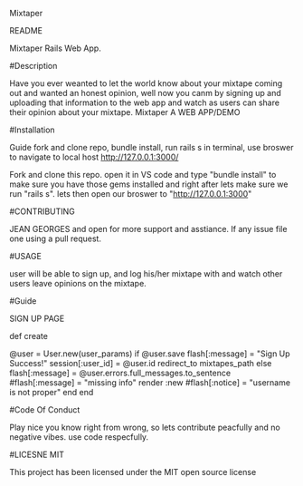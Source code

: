 Mixtaper

README

Mixtaper Rails Web App.

#Description

Have you ever weanted to let the world know about your mixtape coming out and wanted an honest opinion, well now you canm by signing up and uploading that information to the web app and watch as users can share their opinion about your mixtape. Mixtaper A WEB APP/DEMO

#Installation

Guide fork and clone repo, bundle install, run rails s in terminal, use broswer to navigate to local host http://127.0.0.1:3000/

Fork and clone this repo. open it in VS code and type "bundle install" to make sure you have those gems installed and right after lets make sure we run "rails s". lets then open our broswer to "http://127.0.0.1:3000"

#CONTRIBUTING

JEAN GEORGES and open for more support and asstiance. If any issue file one using a pull request.

#USAGE

user will be able to sign up, and log his/her mixtape with and watch other users leave opinions on the mixtape.

#Guide

SIGN UP PAGE

def create

@user = User.new(user_params)
    if @user.save
        flash[:message] = "Sign Up Success!"
        session[:user_id] = @user.id
        redirect_to mixtapes_path
    else
        flash[:message] = @user.errors.full_messages.to_sentence
        #flash[:message] = "missing info"
        render :new
        #flash[:notice] = "username is not proper"
    end
end

#Code Of Conduct

Play nice you know right from wrong, so lets contribute peacfully and no negative vibes. use code respecfully.

#LICESNE MIT

This project has been licensed under the MIT open source license
